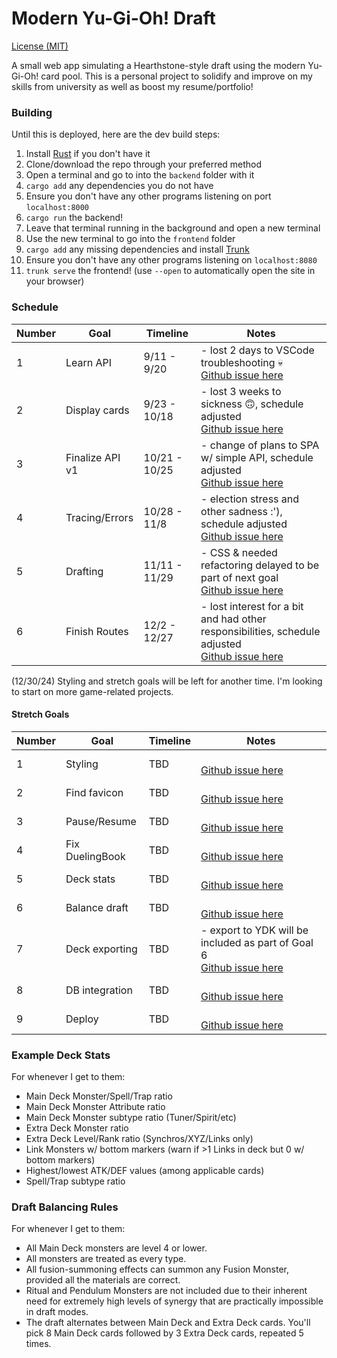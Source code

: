 # Modern Yu-Gi-Oh! Draft

[License (MIT)](LICENSE.txt)

A small web app simulating a Hearthstone-style draft using the modern Yu-Gi-Oh! card pool.
This is a personal project to solidify and improve on my skills from university as well as boost my resume/portfolio!

### Building

Until this is deployed, here are the dev build steps:

1. Install [Rust](https://www.rust-lang.org/tools/install) if you don't have it
2. Clone/download the repo through your preferred method
3. Open a terminal and go to into the `backend` folder with it
4. `cargo add` any dependencies you do not have
5. Ensure you don't have any other programs listening on port `localhost:8000`
6. `cargo run` the backend!
7. Leave that terminal running in the background and open a new terminal
8. Use the new terminal to go into the `frontend` folder
9. `cargo add` any missing dependencies and install [Trunk](https://trunkrs.dev/)
10. Ensure you don't have any other programs listening on `localhost:8080`
11. `trunk serve` the frontend! (use `--open` to automatically open the site in your browser)


### Schedule
Number  | Goal      | Timeline      | Notes
--|-----------------|---------------|--------
1 | Learn API       | 9/11 - 9/20   | - lost 2 days to VSCode troubleshooting 💀 <br /> [Github issue here](https://github.com/hadan24/ygo-draft/issues/1)
2 | Display cards   | 9/23 - 10/18  | - lost 3 weeks to sickness 🙃, schedule adjusted <br /> [Github issue here](https://github.com/hadan24/ygo-draft/issues/2)
3 | Finalize API v1 | 10/21 - 10/25 | - change of plans to SPA w/ simple API, schedule adjusted <br /> [Github issue here](https://github.com/hadan24/ygo-draft/issues/12)
4 | Tracing/Errors  | 10/28 - 11/8  | - election stress and other sadness :'), schedule adjusted <br /> [Github issue here](https://github.com/hadan24/ygo-draft/issues/13)
5 | Drafting        | 11/11 - 11/29 | - CSS & needed refactoring delayed to be part of next goal <br /> [Github issue here](https://github.com/hadan24/ygo-draft/issues/3)
6 | Finish Routes   | 12/2 - 12/27  | - lost interest for a bit and had other responsibilities, schedule adjusted <br /> [Github issue here](https://github.com/hadan24/ygo-draft/issues/11)

(12/30/24) Styling and stretch goals will be left for another time. I'm looking to start on more game-related projects.

#### Stretch Goals
Number  | Goal      | Timeline      | Notes
--|-----------------|---------------|--------
1 | Styling         | TBD           | <br /> [Github issue here](https://github.com/hadan24/ygo-draft/issues/16)
2 | Find favicon    | TBD           | <br /> [Github issue here](https://github.com/hadan24/ygo-draft/issues/15)
3 | Pause/Resume    | TBD           | <br /> [Github issue here](https://github.com/hadan24/ygo-draft/issues/14)
4 | Fix DuelingBook | TBD           | <br /> [Github issue here](https://github.com/hadan24/ygo-draft/issues/17)
5 | Deck stats      | TBD           | <br /> [Github issue here](https://github.com/hadan24/ygo-draft/issues/5)
6 | Balance draft   | TBD           | <br /> [Github issue here](https://github.com/hadan24/ygo-draft/issues/6)
7 | Deck exporting  | TBD           | - export to YDK will be included as part of Goal 6 <br /> [Github issue here](https://github.com/hadan24/ygo-draft/issues/7)
8 | DB integration  | TBD           | <br /> [Github issue here](https://github.com/hadan24/ygo-draft/issues/8)
9 | Deploy          | TBD           | <br /> [Github issue here](https://github.com/hadan24/ygo-draft/issues/10)

### Example Deck Stats
For whenever I get to them:
- Main Deck Monster/Spell/Trap ratio
- Main Deck Monster Attribute ratio
- Main Deck Monster subtype ratio (Tuner/Spirit/etc)
- Extra Deck Monster ratio
- Extra Deck Level/Rank ratio (Synchros/XYZ/Links only)
- Link Monsters w/ bottom markers (warn if >1 Links in deck but 0 w/ bottom markers)
- Highest/lowest ATK/DEF values (among applicable cards)
- Spell/Trap subtype ratio

### Draft Balancing Rules
For whenever I get to them:
- All Main Deck monsters are level 4 or lower.
- All monsters are treated as every type.
- All fusion-summoning effects can summon any Fusion Monster, provided all the materials are correct.
- Ritual and Pendulum Monsters are not included due to their inherent need for extremely high levels of synergy that are practically impossible in draft modes.
- The draft alternates between Main Deck and Extra Deck cards. You'll pick 8 Main Deck cards followed by 3 Extra Deck cards, repeated 5 times.